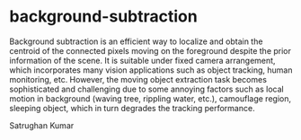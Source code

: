 # background-subtraction

Background subtraction is an efficient way to localize and obtain the centroid of the connected pixels moving on the foreground despite the prior information of the scene. It is suitable under fixed camera arrangement, which incorporates many vision applications such as object tracking, human monitoring, etc. However, the moving object extraction task becomes sophisticated and challenging due to some annoying factors such as local motion in background (waving tree, rippling water, etc.), camouflage region, sleeping object, which in turn degrades the tracking performance.

Satrughan Kumar
